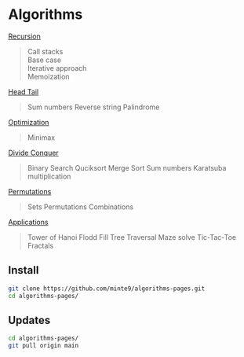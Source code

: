 # Algorithms

[Recursion](./main/recursion/)
> Call stacks  
> Base case  
> Iterative approach  
> Memoization  

[Head Tail](./main/head_tail/)
> Sum numbers
> Reverse string
> Palindrome
    
[Optimization](./main/optimization/minimax)
> Minimax

[Divide Conquer](./main/divide_conquer/)  
> Binary Search
> Quciksort
> Merge Sort
> Sum numbers
> Karatsuba multiplication

[Permutations](./main/permutations/)
> Sets
> Permutations
> Combinations

[Applications](./main/applications/)
> Tower of Hanoi
> Flodd Fill
> Tree Traversal
> Maze solve
> Tic-Tac-Toe
> Fractals
</pre>

## Install

~~~sh
git clone https://github.com/minte9/algorithms-pages.git
cd algorithms-pages/
~~~

## Updates

~~~sh
cd algorithms-pages/
git pull origin main
~~~
